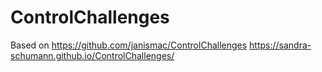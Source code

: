 # ControlChallenges

Based on https://github.com/janismac/ControlChallenges
https://sandra-schumann.github.io/ControlChallenges/
